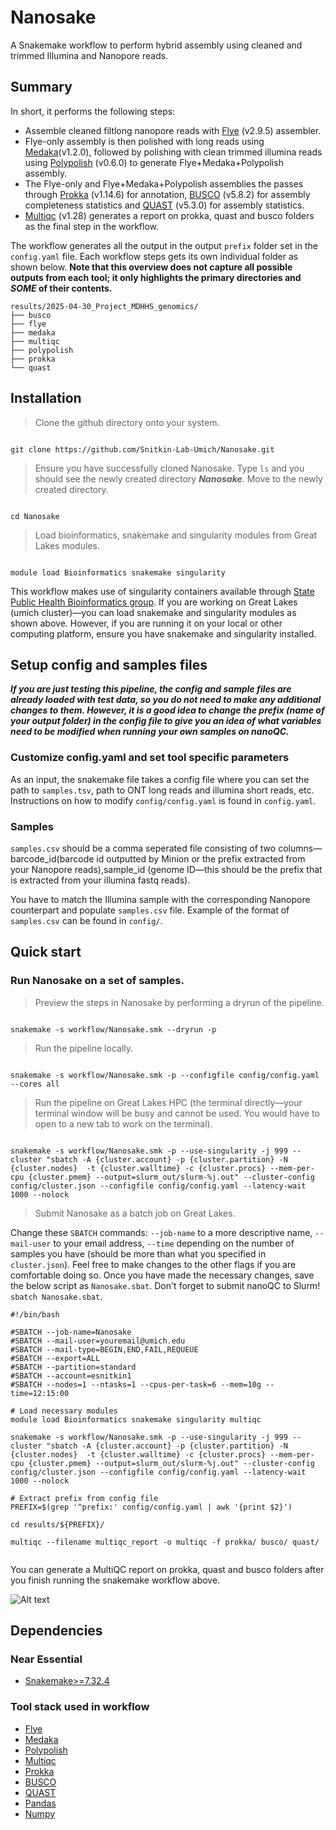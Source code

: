 # Nanosake
A Snakemake workflow to perform hybrid assembly using cleaned and trimmed Illumina and Nanopore reads.

## Summary

In short, it performs the following steps:

- Assemble cleaned filtlong nanopore reads with [Flye](https://github.com/fenderglass/Flye) (v2.9.5) assembler.
- Flye-only assembly is then polished with long reads using [Medaka](https://github.com/nanoporetech/medaka)(v1.2.0), followed by polishing with clean trimmed illumina reads using [Polypolish](https://github.com/rrwick/Polypolish) (v0.6.0) to generate Flye+Medaka+Polypolish assembly.
- The Flye-only and Flye+Medaka+Polypolish assemblies the passes through [Prokka](https://github.com/tseemann/prokka) (v1.14.6) for annotation, [BUSCO](https://busco.ezlab.org/) (v5.8.2) for assembly completeness statistics and [QUAST](https://quast.sourceforge.net/) (v5.3.0) for assembly statistics.
- [Multiqc](https://github.com/MultiQC/MultiQC) (v1.28) generates a report on prokka, quast and busco folders as the final step in the workflow. 

The workflow generates all the output in the output `prefix` folder set in the `config.yaml` file. Each workflow steps gets its own individual folder as shown below. **Note that this overview does not capture all possible outputs from each tool; it only highlights the primary directories and _SOME_ of their contents.** 

```
results/2025-04-30_Project_MDHHS_genomics/
├── busco
├── flye
├── medaka
├── multiqc
├── polypolish
├── prokka
└── quast
```


## Installation

> Clone the github directory onto your system.

```

git clone https://github.com/Snitkin-Lab-Umich/Nanosake.git

```

> Ensure you have successfully cloned Nanosake. Type `ls` and you should see the newly created directory **_Nanosake_**. Move to the newly created directory.

```

cd Nanosake

```

> Load bioinformatics, snakemake and singularity modules from Great Lakes modules.

```

module load Bioinformatics snakemake singularity 

```


This workflow makes use of singularity containers available through [State Public Health Bioinformatics group](https://github.com/StaPH-B/docker-builds). If you are working on Great Lakes (umich cluster)—you can load snakemake and singularity modules as shown above. However, if you are running it on your local or other computing platform, ensure you have snakemake and singularity installed.

## Setup config and samples files

**_If you are just testing this pipeline, the config and sample files are already loaded with test data, so you do not need to make any additional changes to them. However, it is a good idea to change the prefix (name of your output folder) in the config file to give you an idea of what variables need to be modified when running your own samples on nanoQC._**

### Customize config.yaml and set tool specific parameters
As an input, the snakemake file takes a config file where you can set the path to `samples.tsv`, path to ONT long reads and illumina short reads, etc. Instructions on how to modify `config/config.yaml` is found in `config.yaml`. 

### Samples

`samples.csv` should be a comma seperated file consisting of two columns—barcode_id(barcode id outputted by Minion or the prefix extracted from your Nanopore reads),sample_id (genome ID—this should be the prefix that is extracted from your illumina fastq reads).

You have to match the Illumina sample with the corresponding Nanopore counterpart and populate `samples.csv` file. Example of the format of `samples.csv` can be found in `config/`. 



## Quick start

### Run Nanosake on a set of samples.

>Preview the steps in Nanosake by performing a dryrun of the pipeline.

```

snakemake -s workflow/Nanosake.smk --dryrun -p

```
>Run the pipeline locally. 

```

snakemake -s workflow/Nanosake.smk -p --configfile config/config.yaml --cores all

```

> Run the pipeline on Great Lakes HPC (the terminal directly—your terminal window will be busy and cannot be used. You would have to open to a new tab to work on the terminal). 

```

snakemake -s workflow/Nanosake.smk -p --use-singularity -j 999 --cluster "sbatch -A {cluster.account} -p {cluster.partition} -N {cluster.nodes}  -t {cluster.walltime} -c {cluster.procs} --mem-per-cpu {cluster.pmem} --output=slurm_out/slurm-%j.out" --cluster-config config/cluster.json --configfile config/config.yaml --latency-wait 1000 --nolock 

```

> Submit Nanosake as a batch job on Great Lakes. 

Change these `SBATCH` commands: `--job-name` to a more descriptive name, `--mail-user` to your email address, `--time` depending on the number of samples you have (should be more than what you specified in `cluster.json`). Feel free to make changes to the other flags if you are comfortable doing so. Once you have made the necessary changes, save the below script as `Nanosake.sbat`. Don't forget to submit nanoQC to Slurm! `sbatch Nanosake.sbat`.

```
#!/bin/bash

#SBATCH --job-name=Nanosake
#SBATCH --mail-user=youremail@umich.edu
#SBATCH --mail-type=BEGIN,END,FAIL,REQUEUE
#SBATCH --export=ALL
#SBATCH --partition=standard
#SBATCH --account=esnitkin1
#SBATCH --nodes=1 --ntasks=1 --cpus-per-task=6 --mem=10g --time=12:15:00

# Load necessary modules
module load Bioinformatics snakemake singularity multiqc

snakemake -s workflow/Nanosake.smk -p --use-singularity -j 999 --cluster "sbatch -A {cluster.account} -p {cluster.partition} -N {cluster.nodes}  -t {cluster.walltime} -c {cluster.procs} --mem-per-cpu {cluster.pmem} --output=slurm_out/slurm-%j.out" --cluster-config config/cluster.json --configfile config/config.yaml --latency-wait 1000 --nolock 

# Extract prefix from config file
PREFIX=$(grep '^prefix:' config/config.yaml | awk '{print $2}')

cd results/${PREFIX}/

multiqc --filename multiqc_report -o multiqc -f prokka/ busco/ quast/ 
 
```

You can generate a MultiQC report on prokka, quast and busco folders after you finish running the snakemake workflow above.


![Alt text](images/dag.svg)

## Dependencies

### Near Essential
* [Snakemake>=7.32.4](https://snakemake.readthedocs.io/en/stable/#)

### Tool stack used in workflow

* [Flye](https://github.com/fenderglass/Flye)
* [Medaka](https://github.com/nanoporetech/medaka)
* [Polypolish](https://github.com/rrwick/Polypolish) 
* [Multiqc](https://github.com/MultiQC/MultiQC)
* [Prokka](https://github.com/tseemann/prokka)
* [BUSCO](https://busco.ezlab.org/)
* [QUAST](https://quast.sourceforge.net/)
* [Pandas](https://pandas.pydata.org/)
* [Numpy](https://numpy.org/)

